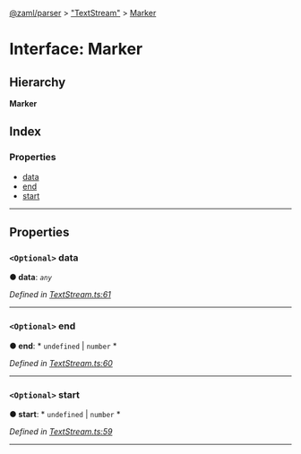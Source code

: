 [@zaml/parser](../README.md) > ["TextStream"](../modules/_textstream_.md) > [Marker](../interfaces/_textstream_.marker.md)

# Interface: Marker

## Hierarchy

**Marker**

## Index

### Properties

* [data](_textstream_.marker.md#data)
* [end](_textstream_.marker.md#end)
* [start](_textstream_.marker.md#start)

---

## Properties

<a id="data"></a>

### `<Optional>` data

**● data**: *`any`*

*Defined in [TextStream.ts:61](https://github.com/nexushubs/zaml-lang/blob/dc16477/packages/zaml-parser/src/TextStream.ts#L61)*

___
<a id="end"></a>

### `<Optional>` end

**● end**: * `undefined` &#124; `number`
*

*Defined in [TextStream.ts:60](https://github.com/nexushubs/zaml-lang/blob/dc16477/packages/zaml-parser/src/TextStream.ts#L60)*

___
<a id="start"></a>

### `<Optional>` start

**● start**: * `undefined` &#124; `number`
*

*Defined in [TextStream.ts:59](https://github.com/nexushubs/zaml-lang/blob/dc16477/packages/zaml-parser/src/TextStream.ts#L59)*

___

